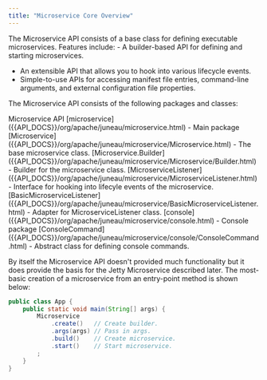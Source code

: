 ```yaml
---
title: "Microservice Core Overview"
---
```


The Microservice API consists of a base class for defining executable microservices.
Features include: - A builder-based API for defining and starting microservices.

- An extensible API that allows you to hook into various lifecycle events.
- Simple-to-use APIs for accessing manifest file entries, command-line arguments, and external configuration file properties.

The Microservice API consists of the following packages and classes:

<tree>
<node-0>Microservice API</node-0>
<node-1>[microservice]({{API_DOCS}}/org/apache/juneau/microservice.html) - Main package</node-1>
<node-2><java-class>[Microservice]({{API_DOCS}}/org/apache/juneau/microservice/Microservice.html)</java-class> - The base microservice class.</node-2>
<node-2><java-class>[Microservice.Builder]({{API_DOCS}}/org/apache/juneau/microservice/Microservice/Builder.html)</java-class> - Builder for the microservice class.</node-2>
<node-2><java-class>[MicroserviceListener]({{API_DOCS}}/org/apache/juneau/microservice/MicroserviceListener.html)</java-class> - Interface for hooking into lifecyle events of the microservice.</node-2>
<node-2><java-class>[BasicMicroserviceListener]({{API_DOCS}}/org/apache/juneau/microservice/BasicMicroserviceListener.html)</java-class> - Adapter for MicroserviceListener class.</node-2>
<node-1>[console]({{API_DOCS}}/org/apache/juneau/microservice/console.html) - Console package</node-1>
<node-2><java-class>[ConsoleCommand]({{API_DOCS}}/org/apache/juneau/microservice/console/ConsoleCommand.html)</java-class> - Abstract class for defining console commands.</node-2>
</tree>

By itself the Microservice API doesn't provided much functionality but it does provide the basis for the Jetty Microservice described later.
The most-basic creation of a microservice from an entry-point method is shown below:

```java
public class App {
    public static void main(String[] args) {
        Microservice
            .create()   // Create builder.
            .args(args) // Pass in args.
            .build()    // Create microservice.
            .start()    // Start microservice.
        ;
    }
}
```
